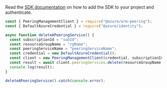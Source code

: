 Read the [SDK documentation](https://github.com/Azure/azure-sdk-for-js/blob/%40azure%2Farm-peering_2.0.1/sdk/peering/arm-peering/README.md) on how to add the SDK to your project and authenticate.

```javascript
const { PeeringManagementClient } = require("@azure/arm-peering");
const { DefaultAzureCredential } = require("@azure/identity");

async function deleteAPeeringService() {
  const subscriptionId = "subId";
  const resourceGroupName = "rgName";
  const peeringServiceName = "peeringServiceName";
  const credential = new DefaultAzureCredential();
  const client = new PeeringManagementClient(credential, subscriptionId);
  const result = await client.peeringServices.delete(resourceGroupName, peeringServiceName);
  console.log(result);
}

deleteAPeeringService().catch(console.error);
```
